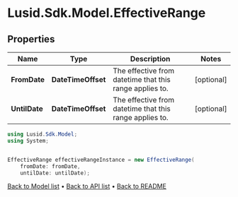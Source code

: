 # Lusid.Sdk.Model.EffectiveRange

## Properties

Name | Type | Description | Notes
------------ | ------------- | ------------- | -------------
**FromDate** | **DateTimeOffset** | The effective from datetime that this range applies to. | [optional] 
**UntilDate** | **DateTimeOffset** | The effective from datetime that this range applies to. | [optional] 

```csharp
using Lusid.Sdk.Model;
using System;


EffectiveRange effectiveRangeInstance = new EffectiveRange(
    fromDate: fromDate,
    untilDate: untilDate);
```

[Back to Model list](../README.md#documentation-for-models) &#8226; [Back to API list](../README.md#documentation-for-api-endpoints) &#8226; [Back to README](../README.md)
